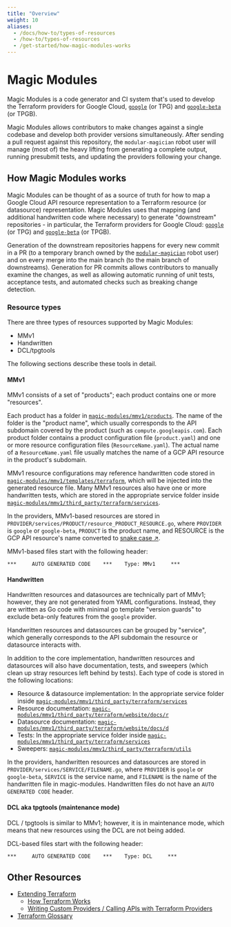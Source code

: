 ```yaml
---
title: "Overview"
weight: 10
aliases:
  - /docs/how-to/types-of-resources
  - /how-to/types-of-resources
  - /get-started/how-magic-modules-works
---
```


# Magic Modules

Magic Modules is a code generator and CI system that's used to develop the Terraform providers
for Google Cloud, [`google`](https://github.com/hashicorp/terraform-provider-google) (or TPG) and
[`google-beta`](https://github.com/hashicorp/terraform-provider-google-beta) (or TPGB).

Magic Modules allows contributors to make changes against a single codebase and develop both
provider versions simultaneously. After sending a pull request against this repository, the
`modular-magician` robot user will manage (most of) the heavy lifting from generating a
complete output, running presubmit tests, and updating the providers following your
change.

## How Magic Modules works

Magic Modules can be thought of as a source of truth for how to map a Google Cloud API resource
representation to a Terraform resource (or datasource) representation. Magic Modules uses that mapping
(and additional handwritten code where necessary) to generate "downstream" repositories - in particular,
the Terraform providers for Google Cloud: [`google`](https://github.com/hashicorp/terraform-provider-google)
(or TPG) and [`google-beta`](https://github.com/hashicorp/terraform-provider-google-beta) (or TPGB).

Generation of the downstream repositories happens for every new commit in a PR (to a temporary branch owned by
the [`modular-magician`](https://github.com/modular-magician/) robot user) and on every merge into the main branch
(to the main branch of downstreams). Generation for PR commits allows contributors to manually examine the changes,
as well as allowing automatic running of unit tests, acceptance tests, and automated checks such as breaking change
detection.

### Resource types

There are three types of resources supported by Magic Modules:

+ MMv1
+ Handwritten
+ DCL/tpgtools

The following sections describe these tools in detail.

#### MMv1

MMv1 consists of a set of "products"; each product contains one or more "resources".

Each product has a folder in
[`magic-modules/mmv1/products`](https://github.com/GoogleCloudPlatform/magic-modules/tree/main/mmv1/products).
The name of the folder is the "product name", which usually corresponds to the API subdomain covered by the
product (such as `compute.googleapis.com`). Each product folder contains a product configuration file
(`product.yaml`) and one or more resource configuration files (`ResourceName.yaml`). The actual name of a
`ResourceName.yaml` file usually matches the name of a GCP API resource in the product's subdomain.

MMv1 resource configurations may reference handwritten code stored in
[`magic-modules/mmv1/templates/terraform`](https://github.com/GoogleCloudPlatform/magic-modules/tree/main/mmv1/templates/terraform),
which will be injected into the generated resource file. Many MMv1 resources also have one or more handwritten tests,
which are stored in the appropriate service folder inside
[`magic-modules/mmv1/third_party/terraform/services`](https://github.com/GoogleCloudPlatform/magic-modules/tree/main/mmv1/third_party/terraform/services).

In the providers, MMv1-based resources are stored in `PROVIDER/services/PRODUCT/resource_PRODUCT_RESOURCE.go`, where `PROVIDER`
is `google` or `google-beta`, `PRODUCT` is the product name, and RESOURCE is the GCP API resource's name converted to
[snake case ↗](https://en.wikipedia.org/wiki/Snake_case).

MMv1-based files start with the following header:

```
***     AUTO GENERATED CODE    ***    Type: MMv1     ***
```

#### Handwritten

Handwritten resources and datasources are technically part of MMv1; however, they are not generated from YAML configurations.
Instead, they are written as Go code with minimal go template "version guards" to exclude beta-only features from the `google`
provider.

Handwritten resources and datasources can be grouped by "service", which generally corresponds to the API subdomain the resource
or datasource interacts with.

In addition to the core implementation, handwritten resources and datasources will also have documentation, tests, and sweepers
(which clean up stray resources left behind by tests). Each type of code is stored in the following locations:

+ Resource & datasource implementation: In the appropriate service folder inside
  [`magic-modules/mmv1/third_party/terraform/services`](https://github.com/GoogleCloudPlatform/magic-modules/tree/main/mmv1/third_party/terraform/services)
+ Resource documentation:
  [`magic-modules/mmv1/third_party/terraform/website/docs/r`](https://github.com/GoogleCloudPlatform/magic-modules/tree/main/mmv1/third_party/terraform/website/docs/r)
+ Datasource documentation:
  [`magic-modules/mmv1/third_party/terraform/website/docs/d`](https://github.com/GoogleCloudPlatform/magic-modules/tree/main/mmv1/third_party/terraform/website/docs/d)
+ Tests: In the appropriate service folder inside
  [`magic-modules/mmv1/third_party/terraform/services`](https://github.com/GoogleCloudPlatform/magic-modules/tree/main/mmv1/third_party/terraform/services)
+ Sweepers: [`magic-modules/mmv1/third_party/terraform/utils`](https://github.com/GoogleCloudPlatform/magic-modules/tree/main/mmv1/third_party/terraform/utils)

In the providers, handwritten resources and datasources are stored in `PROVIDER/services/SERVICE/FILENAME.go`, where `PROVIDER`
is `google` or `google-beta`, `SERVICE` is the service name, and `FILENAME` is the name of the handwritten file in magic-modules.
Handwritten files do not have an `AUTO GENERATED CODE` header.

#### DCL aka tpgtools (maintenance mode)

DCL / tpgtools is similar to MMv1; however, it is in maintenance mode, which means that new resources using the DCL are not being added.

DCL-based files start with the following header:

```
***     AUTO GENERATED CODE    ***    Type: DCL     ***
```


## Other Resources

+ [Extending Terraform](https://www.terraform.io/plugin)
   + [How Terraform Works](https://www.terraform.io/plugin/how-terraform-works)
   + [Writing Custom Providers / Calling APIs with Terraform Providers](https://learn.hashicorp.com/collections/terraform/providers?utm_source=WEBSITE&utm_medium=WEB_IO&utm_offer=ARTICLE_PAGE&utm_content=DOCS)
+ [Terraform Glossary](https://www.terraform.io/docs/glossary)
